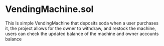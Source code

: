# VendingMachine.sol
This Is simple VendingMachine that deposits soda when a user purchases it, the project allows for the owner to withdraw, and restock the machine, users can check the updated balance of the machine and owner accounts balance
